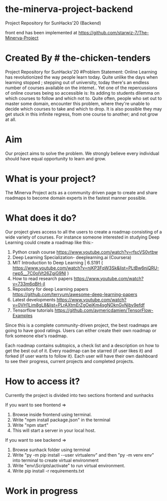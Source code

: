 # the-minerva-project-backend
Project Repository for SunHacks'20 (Backend)

front end has been implemented at 
https://github.com/starwiz-7/The-Minerva-Project

# Created By # the-chicken-tenders 
Project Repository for  SunHacks'20
#Problem Statement:
Online Learning has revolutionized the way people learn today. Quite unlike the days when learning stopped ; stepping out of university, today there's an endless number of courses available on the intemet.. Yet one of the repercussions of online courses being so accessible is: Its adding to students dilemma on which courses to follow and which not to. Quite often, people who set out to master some domain, encounter this problem, where they're unable to decide which courses to take and which to drop. It is also possible they may get stuck in this infinite regress, from one course to another; and not grow at all. 
# Aim
Our project aims to solve the problem. We strongly believe every individual should have equal opportunity to learn and grow. 

# What is your project?
The Minerva Project acts as a community driven page to create and share roadmaps to become domain experts in the fastest manner possible.

# What does it do?
Our project gives access to all the users to create a roadmap consisting of a wide variety of courses. 
For instance someone interested in studying Deep Learning could create a roadmap like this:-
1. Python crash course 
https://www.youtube.com/watch?v=rfscVS0vtbw
2. Deep Learning Specialization- deeplearning.ai (Coursera)
3. MIT Introduction to Deep Learning | 6.S191 ( https://www.youtube.com/watch?v=njKP3FqW3Sk&list=PLtBw6njQRU-rwp5__7C0oIVt26ZgjG9NI ) 
4. How to read research papers 
https://www.youtube.com/watch?v=733m6qBH-jI
5. Repository for deep Learning papers 
https://github.com/terryum/awesome-deep-learning-papers
6. Latest developments https://www.youtube.com/watch?v=0VH1Lim8gL8&list=PLrAXtmErZgOeiKm4sgNOknGvNjby9efdf
7. Tensorflow tutorials
https://github.com/aymericdamien/TensorFlow-Examples

Since this is a complete community-driven project, the best roadmaps are going to have good ratings.
Users can either create their own roadmap or fork someone else's roadmap.

Each roadmap contains subtopics, a check list and a  description on how to get the best out of it.
Every roadmap can be starred (if user likes it) and forked (if user wants to follow it). 
Each user will have their own dashboard to see their progress, current projects and completed projects.

# How to access it?
Currently the project is divided into two sections frontend and sunhacks

If you want to see frontend => 
1. Browse inside frontend using terminal.
2. Write "npm install package.json" in the terminal
3. Write "npm start"
4. This will start a server in your local host.

If you want to see backend => 
1. Browse sunhack folder using terminal
2. Write "py -m pip install --user virtualenv" and then "py -m venv env" into terminal to create virtual environment
3. Write "env\Scripts\activate" to run virtual environment.
4. Write pip install -r requirements.txt

# Work in progress

